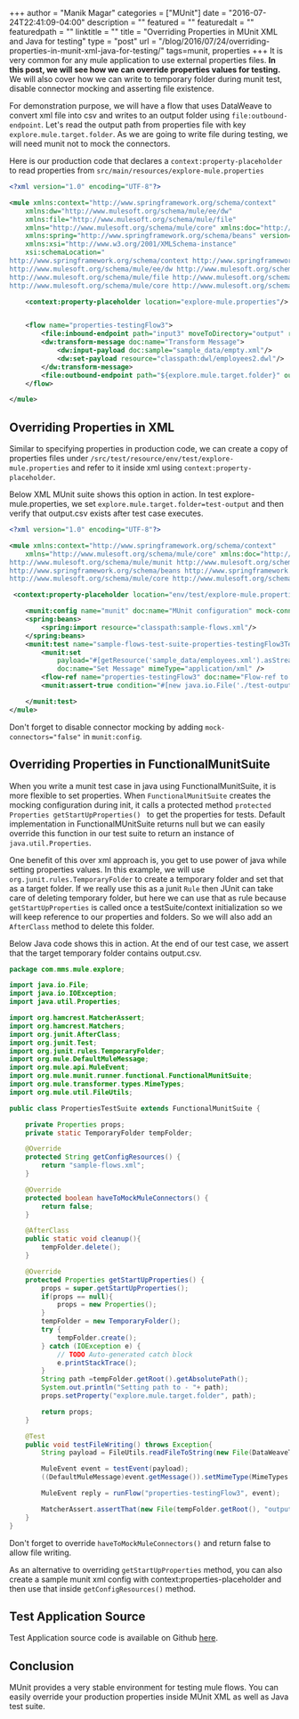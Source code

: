+++
author = "Manik Magar"
categories = ["MUnit"]
date = "2016-07-24T22:41:09-04:00"
description = ""
featured = ""
featuredalt = ""
featuredpath = ""
linktitle = ""
title = "Overriding Properties in MUnit XML and Java for testing"
type = "post"
url = "/blog/2016/07/24/overriding-properties-in-munit-xml-java-for-testing/"
tags=munit, properties
+++
It is very common for any mule application to use external properties files.  **In this post, we will see how we can override properties values for testing.** We will also cover how we can write to temporary folder during munit test, disable connector mocking and asserting file existence.

For demonstration purpose, we will have a flow that uses DataWeave to convert xml file into csv and writes to an output folder using `file:outbound-endpoint`. Let's read the output path from properties file with key `explore.mule.target.folder`.  As we are going to write file during testing, we will need munit not to mock the connectors.

Here is our production code that declares a `context:property-placeholder` to read properties from `src/main/resources/explore-mule.properties`

```xml
<?xml version="1.0" encoding="UTF-8"?>

<mule xmlns:context="http://www.springframework.org/schema/context"
	xmlns:dw="http://www.mulesoft.org/schema/mule/ee/dw"
	xmlns:file="http://www.mulesoft.org/schema/mule/file"
	xmlns="http://www.mulesoft.org/schema/mule/core" xmlns:doc="http://www.mulesoft.org/schema/mule/documentation"
	xmlns:spring="http://www.springframework.org/schema/beans" version="EE-3.8.0"
	xmlns:xsi="http://www.w3.org/2001/XMLSchema-instance"
	xsi:schemaLocation="
http://www.springframework.org/schema/context http://www.springframework.org/schema/context/spring-context-current.xsd
http://www.mulesoft.org/schema/mule/ee/dw http://www.mulesoft.org/schema/mule/ee/dw/current/dw.xsd
http://www.mulesoft.org/schema/mule/file http://www.mulesoft.org/schema/mule/file/current/mule-file.xsd http://www.springframework.org/schema/beans http://www.springframework.org/schema/beans/spring-beans-current.xsd
http://www.mulesoft.org/schema/mule/core http://www.mulesoft.org/schema/mule/core/current/mule.xsd">

    <context:property-placeholder location="explore-mule.properties"/>


    <flow name="properties-testingFlow3">
        <file:inbound-endpoint path="input3" moveToDirectory="output" responseTimeout="10000" doc:name="File"/>
        <dw:transform-message doc:name="Transform Message">
            <dw:input-payload doc:sample="sample_data/empty.xml"/>
            <dw:set-payload resource="classpath:dwl/employees2.dwl"/>
        </dw:transform-message>
        <file:outbound-endpoint path="${explore.mule.target.folder}" outputPattern="output.csv" doc:name="File"/>
    </flow>

</mule>

```



## Overriding Properties in XML

Similar to specifying properties in production code, we can create a copy of properties files under `/src/test/resource/env/test/explore-mule.properties` and refer to it inside xml using `context:property-placeholder`.

Below XML MUnit suite shows this option in action. In test explore-mule.properties, we set `explore.mule.target.folder=test-output` and then verify that output.csv exists after test case executes.

```xml
<?xml version="1.0" encoding="UTF-8"?>

<mule xmlns:context="http://www.springframework.org/schema/context"
	xmlns="http://www.mulesoft.org/schema/mule/core" xmlns:doc="http://www.mulesoft.org/schema/mule/documentation" xmlns:munit="http://www.mulesoft.org/schema/mule/munit" xmlns:spring="http://www.springframework.org/schema/beans" xmlns:core="http://www.mulesoft.org/schema/mule/core" xmlns:xsi="http://www.w3.org/2001/XMLSchema-instance" xsi:schemaLocation="http://www.springframework.org/schema/context http://www.springframework.org/schema/context/spring-context-current.xsd
http://www.mulesoft.org/schema/mule/munit http://www.mulesoft.org/schema/mule/munit/current/mule-munit.xsd
http://www.springframework.org/schema/beans http://www.springframework.org/schema/beans/spring-beans-current.xsd
http://www.mulesoft.org/schema/mule/core http://www.mulesoft.org/schema/mule/core/current/mule.xsd">

 <context:property-placeholder location="env/test/explore-mule.properties"/>

    <munit:config name="munit" doc:name="MUnit configuration" mock-connectors="false"/>
    <spring:beans>
        <spring:import resource="classpath:sample-flows.xml"/>
    </spring:beans>
    <munit:test name="sample-flows-test-suite-properties-testingFlow3Test" description="Test">
    	<munit:set
			payload="#[getResource('sample_data/employees.xml').asStream()]"
			doc:name="Set Message" mimeType="application/xml" />
        <flow-ref name="properties-testingFlow3" doc:name="Flow-ref to properties-testingFlow3"/>
        <munit:assert-true condition="#[new java.io.File('./test-output/output.csv').exists()]" doc:name="Assert True"/>

    </munit:test>
</mule>

```

Don't forget to disable connector mocking by adding `mock-connectors="false"` in `munit:config`.



## Overriding Properties in FunctionalMunitSuite

When you write a munit test case in java using FunctionalMunitSuite, it is more flexible to set properties. When `FunctionalMunitSuite` creates the mocking configuration during init, it calls a protected method `protected Properties getStartUpProperties() `  to get the properties for tests. Default implementation in FunctionalMUnitSuite returns null but we can easily override this function in our test suite to return an instance of `java.util.Properties`.

One benefit of this over xml approach is, you get to use power of java while setting properties values. In this example, we will use `org.junit.rules.TemporaryFolder` to create a temporary folder and set that as a target folder. If we really use this as a junit `Rule` then JUnit can take care of deleting temporary folder, but here we can use that as rule because `getStartUpProperties` is called once a testSuite/context initialization so we will keep reference to our properties and folders. So we will also add an `AfterClass` method to delete this folder.

Below Java code shows this in action. At the end of our test case, we assert that the target temporary folder contains output.csv.

```java
package com.mms.mule.explore;

import java.io.File;
import java.io.IOException;
import java.util.Properties;

import org.hamcrest.MatcherAssert;
import org.hamcrest.Matchers;
import org.junit.AfterClass;
import org.junit.Test;
import org.junit.rules.TemporaryFolder;
import org.mule.DefaultMuleMessage;
import org.mule.api.MuleEvent;
import org.mule.munit.runner.functional.FunctionalMunitSuite;
import org.mule.transformer.types.MimeTypes;
import org.mule.util.FileUtils;

public class PropertiesTestSuite extends FunctionalMunitSuite {

	private Properties props;
	private static TemporaryFolder tempFolder;

	@Override
	protected String getConfigResources() {
		return "sample-flows.xml";
	}

	@Override
	protected boolean haveToMockMuleConnectors() {
		return false;
	}

	@AfterClass
	public static void cleanup(){
		tempFolder.delete();
	}

	@Override
	protected Properties getStartUpProperties() {
		props = super.getStartUpProperties();
		if(props == null){
			props = new Properties();
		}
		tempFolder = new TemporaryFolder();
		try {
			tempFolder.create();
		} catch (IOException e) {
			// TODO Auto-generated catch block
			e.printStackTrace();
		}
		String path =tempFolder.getRoot().getAbsolutePath();
		System.out.println("Setting path to - "+ path);
		props.setProperty("explore.mule.target.folder", path);

		return props;
	}

	@Test
	public void testFileWriting() throws Exception{
		String payload = FileUtils.readFileToString(new File(DataWeaveTests.class.getClassLoader().getResource("sample_data/employees.xml").getPath()));

		MuleEvent event = testEvent(payload);
		((DefaultMuleMessage)event.getMessage()).setMimeType(MimeTypes.APPLICATION_XML);

		MuleEvent reply = runFlow("properties-testingFlow3", event);

		MatcherAssert.assertThat(new File(tempFolder.getRoot(), "output.csv").exists(),Matchers.equalTo(Boolean.TRUE));
	}
}

```

Don't forget to override `haveToMockMuleConnectors()` and return false to allow file writing.

As an alternative to overriding `getStartUpProperties` method, you can also create a sample munit xml config with context:properties-placeholder and then use that inside `getConfigResources()` method.


## Test Application Source
Test Application source code is available on Github [here](https://github.com/UnitTesters/explore-mule).


## Conclusion

MUnit provides a very stable environment for testing mule flows. You can easily override your production properties inside MUnit XML as well as Java test suite.
